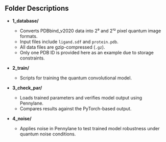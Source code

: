 ## Folder Descriptions

- **1_database/**
  - Converts PDBbind_v2020 data into 2⁹ and 2¹² pixel quantum image formats.
  - Input files include `ligand.sdf` and `protein.pdb`.
  - All data files are gzip-compressed (`.gz`).
  - Only one PDB ID is provided here as an example due to storage constraints.

- **2_train/**
  - Scripts for training the quantum convolutional model.

- **3_check_par/**
  - Loads trained parameters and verifies model output using Pennylane.
  - Compares results against the PyTorch-based output.

- **4_noise/**
  - Applies noise in Pennylane to test trained model robustness under quantum noise conditions.
